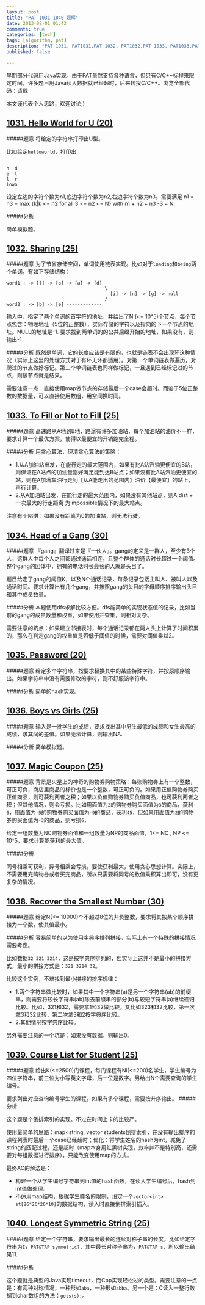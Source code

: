 ```yaml
---
layout: post
title: "PAT 1031-1040 题解"
date: 2013-08-01 01:43
comments: true
categories: [tech]
tags: [algorithm, pat]
description: "PAT 1031, PAT1031,PAT 1032, PAT1032,PAT 1033, PAT1033,PAT 1034, PAT1034,PAT 1035, PAT1035,PAT 1036, PAT1036,PAT 1037, PAT1037,PAT 1038, PAT1038,PAT 1039, PAT1039,PAT 1040, PAT1040, 题解， 解题报告"
published: false

---
```

早期部分代码用Java实现。由于PAT虽然支持各种语言，但只有C/C++标程来限定时间，许多题目用Java读入数据就已经超时，后来转投C/C++。浏览全部代码：[请戳](https://github.com/biaobiaoqi/biaobiaoqiCode/tree/master/src/biaobiaoqi/algorithm/oj/pat/advancedlevel)

本文谨代表个人思路，欢迎讨论;)

[1031. Hello World for U (20)](http://pat.zju.edu.cn/contests/pat-a-practise/1031)
---

#####题意
将给定的字符串打印出U型。

比如给定`helloworld`，打印出

```

h  d
e  l
l  r
lowo

```
设定左边的字符个数为n1,底边字符个数为n2,右边字符个数为n3。需要满足 n1 = n3 = max
{k|k <= n2 for all 3 <= n2 <= N} with n1 + n2 + n3 -3 = N.

#####分析

简单模拟题。


<!--more-->

[1032. Sharing (25)](http://pat.zju.edu.cn/contests/pat-a-practise/1032)
---

#####题意
为了节省存储空间，单词使用链表实现。比如对于`loading`和`being`两个单词，有如下存储结构：

```
word1 : -> [l] -> [o] -> [a] -> [d]  
                 					\
									  [i] -> [n] -> [g] -> null
									/
word2 : -> [b] -> [e] -------------

```
输入中，指定了两个单词的首字符的地址，并给出了N (<= 10^5)个节点，每个节点包含：物理地址（5位的正整数），实际存储的字符以及指向的下一个节点的地址。NULL的地址是-1.
要求找到两单词的的公共后缀开始的地址，如果没有，则输出-1.

#####分析
既然是单词，它的长度应该是有限的，也就是链表不会出现环这种情况（实际上这里的处理方式对于有环无环都适用）。对第一个单词链表做遍历，对爬过的节点做好标记。第二个单词链表也同样做标记，一旦遇到已经标记过的节点，则该节点就是结果。

需要注意一点：直接使用map做节点的存储最后一个case会超时。而鉴于5位正整数的数据量，可以直接使用数组，用空间换时间。

[1033. To Fill or Not to Fill (25)](http://pat.zju.edu.cn/contests/pat-a-practise/1033)
---

#####题意
高速路从A地到B地，路途有许多加油站，每个加油站的油价不一样，要求计算一个最优方案，使得以最便宜的开销跑完全程。

#####分析
用贪心算法，理清贪心算法的策略：

* 1.从A加油站出发，在能行走的最大范围内，如果有比A站汽油更便宜的B站，则保证在A站点的加油量刚好满足能到达B站点；如果没有比A站汽油更便宜的站，则在A加满车油行走到【从A能走出的范围内】油价【最便宜】的站上，再行计算。
* 2.从A加油站出发，在能行走的最大范围内，如果没有其他站点，则A.dist + 一次最大的行走距离 为impossible情况下的最大站点。

 注意有个陷阱：如果没有距离为0的加油站，则无法行驶。


[1034. Head of a Gang (30)](http://pat.zju.edu.cn/contests/pat-a-practise/1034)
---

#####题意
『gang』翻译过来是『一伙人』。gang的定义是一群人，至少有3个人，这群人中每个人之间都通过通话相连，且整个群体的通话时长超过一个阈值。整个gang的团体中，拥有的电话时长最长的人就是头目了。

题目给定了gang的阈值K，以及N个通话记录，每条记录包括主叫人、被叫人以及通话时间。要求计算出有几个gang，并按照gang的头目的字母顺序排序输出头目和其中成员数量。

#####分析
本题使用dfs求解比较方便。dfs能简单的实现状态值的记录，比如当前的gang的成员数量和权重，如果使用并查集，则相对复杂。

需要注意的坑点：如果建立邻接表时，每个通话记录都在两人头上计算了时间积累的，那么在判定gang的权重值是否低于阈值的时候，需要对阈值乘以2。


[1035. Password (20)](http://pat.zju.edu.cn/contests/pat-a-practise/1035)
---

#####题意
给定多个字符串，按要求替换其中的某些特殊字符，并按原顺序输出。如果字符串中没有需要修改的字符，则不舒服该字符串。

#####分析
简单的hash实现。

[1036. Boys vs Girls (25)](http://pat.zju.edu.cn/contests/pat-a-practise/1036)
---

#####题意
输入是一批学生的成绩，要求找出其中男生最低的成绩和女生最高的成绩，求其间的差值。如果无法计算，则输出NA.

#####分析
简单模拟题。

[1037. Magic Coupon (25)](http://pat.zju.edu.cn/contests/pat-a-practise/1037)
---

#####题意
背景是火星上的神奇的购物券购物策略：每张购物券上有一个整数，可正可负，商店里商品的标价也是一个整数，可正可负的。如果用正值购物券购买正值商品，则可获利两者之积；如果以负值购物券购买负值商品，也可获利两者之积；但其他情况，则会亏损。比如用面值为`2`的购物券购买面值为`3`的商品，获利`6`，用面值为`-5`的购物券购买面值为`-9`的商品，获利`45`，但如果用面值为`2`的购物券购买面值为`-3`的商品，则亏损`6`，

给定一组数量为NC购物券面值和一组数量为NP的商品面值，1<= NC , NP <= 10^5，要求计算能获利的最大值。

#####分析

同号相乘可获利，异号相乘会亏损。要使获利最大，使用贪心思想计算。实际上，不需要用完购物券或者买完商品，所以只需要将同号的数值乘积算出即可，没有更复杂的情况。

[1038. Recover the Smallest Number (30)](http://pat.zju.edu.cn/contests/pat-a-practise/1038)
---

#####题意
给定N(<= 10000)个不超过8位的非负整数，要求将其按某个顺序拼接为一个数，使其值最小。

#####分析
容易简单的以为使用字典序排列拼接，实际上有一个特殊的拼接情况需要考虑。

比如数据`32 321 3214`，这是按字典序排列的，但实际上这并不是最小的拼接方式，最小的拼接方式是：`321 3214 32`。

比较这个实例，不难找到最小拼接的排序规律：

* 1.两个字符串做比较时，如果其中一个字符串(a)是另一个字符串(ab)的前缀串，则需要将较长字符串(ab)除去前缀串的部分(b)与较短字符串(a)继续递归比较。比如，321和32，需要拿1和32做比较。又比如323和32比较，第一次拿3和32比较，第二次拿3和2按字典序比较。
* 2.其他情况按字典序比较。
 
另外需要注意的一个坑是：如果没有数据，则输出0。

[1039. Course List for Student (25)](http://pat.zju.edu.cn/contests/pat-a-practise/1039)
---

#####题意
给出K(<=2500)门课程，每门课程有Ni(<=200)名学生，学生编号为四位字符串，前三位为小写英文字母，后一位是数字。另给出N个需要查询的学生编号。

要求列出对应查询编号学生的课程。如果有多个课程，需要按升序输出。
#####分析

这个题是个倒排索引的实现。不过在时间上卡的比较严。

使用最简单的思路：map<string, vector<int> students倒排索引，在没有输出排序的课程列表时最后一个case已经超时；优化：将学生姓名的hash为int，减免了string的匹配过程，还是超时（map本身用红黑树实现，效率并不是特别高，还需要对每组数据进行排序），只能改变使用map的方式。

最终AC的解法是：

* 构建一个从学生编号字符串到int值的hash函数，在读入学生编号后，hash到int值做处理。
* 不适用map结构，根据学生姓名的限制，设定一个`vector<int> st[26*26*26*10]`的数据结构，读入时直接倒排索引插入。


[1040. Longest Symmetric String (25)](http://pat.zju.edu.cn/contests/pat-a-practise/1040)
---

#####题意
给定一个字符串，要求输出最长的连续对称子串的长度。比如给定字符串为`Is PAT&TAP symmetric?`，其中最长对称子串为`s PAT&TAP s`，所以输出结果11.

#####分析

这个题就是典型的Java实现timeout，而Cpp实现轻松过的类型。需要注意的一点是：有两种对称情况，一种形如`aba`，一种形如`abba`。另一个是：C读入一整行数据到char数组的方法：`gets(s);`。


